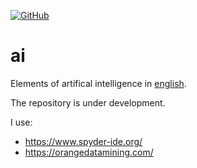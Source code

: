 [![GitHub](https://github.com/AlexandrParkhomenko/ml/blob/main/LicenseStanford.svg)]()
# ai
Elements of artifical intelligence in [english](https://elt.oup.com/student/englishfile/?cc=ru&selLanguage=ru).

The repository is under development.

I use:
- https://www.spyder-ide.org/
- https://orangedatamining.com/
